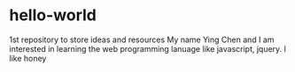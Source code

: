 # hello-world
1st repository to store ideas and resources
My name Ying Chen  and I am interested in learning the web programming lanuage like javascript, jquery.
I like honey
